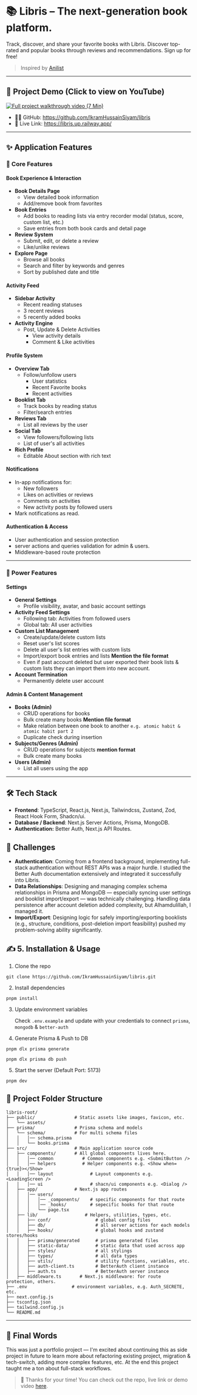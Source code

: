 # 📚 Libris – The next-generation book platform.

Track, discover, and share your favorite books with Libris. Discover top-rated and popular books through reviews and recommendations. Sign up for free!

> Inspired by [Anilist](https://anilist.co/)

---

## 🎥 Project Demo (Click to view on YouTube)

<a title="Full project walkthrough video (7 Min)" href="https://www.youtube.com/watch?v=Hl6N0ao1kys"><img src="https://i.ibb.co/5hQzdZcW/project-demo-docs.png" alt="Full project walkthrough video (7 Min)" /></a>

- 👩‍💻 GitHub: https://github.com/IkramHussainSiyam/libris
- 🔗 Live Link: https://libris.up.railway.app/

---

## ✨ Application Features

### 🎯 Core Features

#### Book Experience & Interaction

- **Book Details Page**
  - View detailed book information
  - Add/remove book from favorites
- **Book Entries**
  - Add books to reading lists via entry recorder modal (status, score, custom list, etc.)
  - Save entries from both book cards and detail page
- **Review System**
  - Submit, edit, or delete a review
  - Like/unlike reviews
- **Explore Page**
  - Browse all books
  - Search and filter by keywords and genres
  - Sort by published date and title

#### Activity Feed

- **Sidebar Activity**
  - Recent reading statuses
  - 3 recent reviews
  - 5 recently added books
- **Activity Engine**
  - Post, Update & Delete Activities
    - View activity details
    - Comment & Like activities

#### Profile System

- **Overview Tab**
  - Follow/unfollow users
    - User statistics
    - Recent Favorite books
    - Recent activities
- **Booklist Tab**
  - Track books by reading status
  - Filter/search entries
- **Reviews Tab**
  - List all reviews by the user
- **Social Tab**
  - View followers/following lists
  - List of user's all activities
- **Rich Profile**
  - Editable About section with rich text

#### Notifications

- In-app notifications for:
  - New followers
  - Likes on activities or reviews
  - Comments on activities
  - New activity posts by followed users
- Mark notifications as read.

#### Authentication & Access

- User authentication and session protection
- server actions and queries validation for admin & users.
- Middleware-based route protection

---

### 🏹 Power Features

#### Settings

- **General Settings**
  - Profile visibility, avatar, and basic account settings
- **Activity Feed Settings**
  - Following tab: Activities from followed users
  - Global tab: All user activities
- **Custom List Management**
  - Create/update/delete custom lists
  - Reset user's list scores
  - Delete all user's list entries with custom lists
  - Import/export book entries and lists **Mention the file format**
  - Even if past account deleted but user exported their book lists & custom lists they can import them into new account.
- **Account Termination**
  - Permanently delete user account

#### Admin & Content Management

- **Books (Admin)**
  - CRUD operations for books
  - Bulk create many books **Mention file format**
  - Make relation between one book to another `e.g. atomic habit & atomic habit part 2`
  - Duplicate check during insertion
- **Subjects/Genres (Admin)**
  - CRUD operations for subjects **mention format**
  - Bulk create many books
- **Users (Admin)**
  - List all users using the app

---

## 🛠 Tech Stack

- **Frontend**: TypeScript, React.js, Next.js, Tailwindcss, Zustand, Zod, React Hook Form, Shadcn/ui.
- **Database / Backend**: Next.js Server Actions, Prisma, MongoDB.
- **Authentication:** Better Auth, Next.js API Routes.

## 🚨 Challenges

- **Authentication**: Coming from a frontend background, implementing full-stack authentication without REST APIs was a major hurdle. I studied the Better Auth documentation extensively and integrated it successfully into Libris.
- **Data Relationships**: Designing and managing complex schema relationships in Prisma and MongoDB — especially syncing user settings and booklist import/export — was technically challenging. Handling data persistence after account deletion added complexity, but Alhamdulillah, I managed it.
- **Import/Export**: Designing logic for safely importing/exporting booklists (e.g., structure, conditions, post-deletion import feasibility) pushed my problem-solving ability significantly.

## ✍ 5. Installation & Usage

1. Clone the repo

```
git clone https://github.com/IkramHussainSiyam/libris.git
```

2. Install dependencies

```
pnpm install
```

3. Update environment variables

   Check `.env.example` and update with your credentials to connect `prisma`, `mongodb` & `better-auth`

4. Generate Prisma & Push to DB

```
pnpm dlx prisma generate
```

```
pnpm dlx prisma db push
```

5. Start the server (Default Port: 5173)

```
pnpm dev
```

## 📁 Project Folder Structure

```
libris-root/
├── public/               # Static assets like images, favicon, etc.
│   └── assets/
├── prisma/               # Prisma schema and models
│   └── schema/           # For multi schema files
│	│   │── schema.prisma
│	│   └── books.prisma
├── src/                  # Main application source code
│   ├── components/       # All global components lives here.
│	│   │── common           # Common components e.g. <SubmitButton />
│	│   │── helpers          # Helper components e.g. <Show when={true}></Show>
│	│   │── layout              # Layout components e.g. <LoadingScreen />
│	│   │── ui                  # shacn/ui components e.g. <Dialog />
│   ├── app/              # Next.js app routes
│	│   │── users/
│	│	│   │── _components/    # specific components for that route
│	│	│   │── _hooks/         # sepecific hooks for that route
│	│	│   └── page.tsx
│   ├── lib/                  # Helpers, utilities, types, etc.
│	│   ├── conf/                 # global config files
│	│   ├── db/                   # all server actions for each models
│	│   ├── hooks/                # global hooks and zustand stores/hooks
│	│   ├── prisma/generated      # prisma generated files
│	│   ├── static-data/          # static data that used across app
│	│   ├── styles/               # all stylings
│	│   ├── types/                # all data types
│	│   ├── utils/                # utility functions, variables, etc.
│	│   ├── auth-client.ts        # BetterAuth client instance
│	│   ├── auth.ts               # BetterAuth server instance
│	├── middleware.ts       # Next.js middleware: for route protection, others.
├── .env                 # environment variables, e.g. Auth_SECRETE, etc.
├── next.config.js
├── tsconfig.json
├── tailwind.config.js
└── README.md
```

---

## 👋 Final Words

This was just a portfolio project — I'm excited about continuing this as side project in future to learn more about refactoring existing project, migration & tech-switch, adding more complex features, etc. At the end this project taught me a ton about full-stack workflows.

> 💖 Thanks for your time! You can check out the repo, live link or demo video [here](https://github.com/IkramHussainSiyam/libris).
